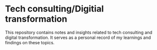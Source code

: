 # Tech consulting/Digitial transformation
 This repository contains notes and insights related to tech consulting and digital transformation. It serves as a personal record of my learnings and findings on these topics.
